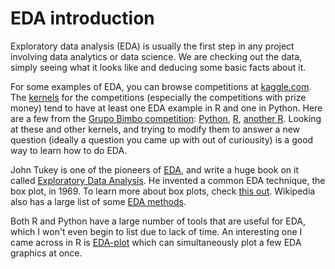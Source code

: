 # EDA introduction

Exploratory data analysis (EDA) is usually the first step in any project involving data analytics or data science.  We are checking out the data, simply seeing what it looks like and deducing some basic facts about it.

For some examples of EDA, you can browse competitions at [kaggle.com](https://www.kaggle.com/competitions?sortBy=deadline&group=all&page=1&segment=allCategories).  The [kernels](https://www.kaggle.com/kernels?sortBy=votes) for the competitions (especially the competitions with prize money) tend to have at least one EDA example in R and one in Python.  Here are a few from the [Grupo Bimbo competition](https://www.kaggle.com/c/grupo-bimbo-inventory-demand): [Python](https://www.kaggle.com/anokas/grupo-bimbo-inventory-demand/exploratory-data-analysis), [R](https://www.kaggle.com/fabienvs/grupo-bimbo-inventory-demand/grupo-bimbo-data-analysis), [another R](https://www.kaggle.com/vykhand/grupo-bimbo-inventory-demand/exploring-products).  Looking at these and other kernels, and trying to modify them to answer a new question (ideally a question you came up with out of curiousity) is a good way to learn how to do EDA.

John Tukey is one of the pioneers of [EDA](https://en.wikipedia.org/wiki/Exploratory_data_analysis), and write a huge book on it called [Exploratory Data Analysis](https://www.amazon.com/Exploratory-Data-Analysis-John-Tukey/dp/0201076160).  He invented a common EDA technique, the box plot, in 1969.  To learn more about box plots, check [this out](http://www.physics.csbsju.edu/stats/box2.html).  Wikipedia also has a large list of some [EDA methods](https://en.wikipedia.org/wiki/Exploratory_data_analysis#Techniques).

Both R and Python have a large number of tools that are useful for EDA, which I won't even begin to list due to lack of time.  An interesting one I came across in R is [EDA-plot](https://artax.karlin.mff.cuni.cz/r-help/library/StatDA/html/edaplot.html) which can simultaneously plot a few EDA graphics at once.
